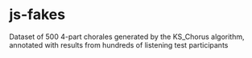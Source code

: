 # js-fakes
Dataset of 500 4-part chorales generated by the KS_Chorus algorithm, annotated with results from hundreds of listening test participants
